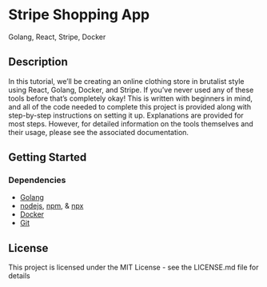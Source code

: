 # Stripe Shopping App

Golang, React, Stripe, Docker

## Description

In this tutorial, we’ll be creating an online clothing store in brutalist style using React, Golang, Docker, and Stripe. If you’ve never used any of these tools before that’s completely okay! This is written with beginners in mind, and all of the code needed to complete this project is provided along with step-by-step instructions on setting it up. Explanations are provided for most steps. However, for detailed information on the tools themselves and their usage, please see the associated documentation.

## Getting Started

### Dependencies

- [Golang](https://go.dev/doc/install)
- [nodejs](https://nodejs.org/en/download/), [npm](https://docs.npmjs.com/downloading-and-installing-node-js-and-npm), & [npx](https://www.npmjs.com/package/npx)
- [Docker](https://docs.docker.com/engine/install/)
- [Git](https://git-scm.com/downloads)

## License

This project is licensed under the MIT License - see the LICENSE.md file for details
